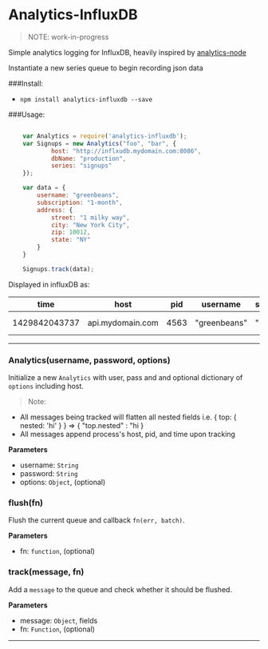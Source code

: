 # Analytics-InfluxDB
> NOTE: work-in-progress

Simple analytics logging for InfluxDB, heavily inspired by [analytics-node](https://github.com/segmentio/analytics-node)

Instantiate a new series queue to begin recording json data


###Install: 
  
  - `npm install analytics-influxdb --save`

###Usage:

``` javascript

	var Analytics = require('analytics-influxdb');
	var Signups = new Analytics("foo", "bar", {
			host: "http://inflxudb.mydomain.com:8086",
			dbName: "production",
			series: "signups"
	});

	var data = {
		username: "greenbeans",
		subscription: "1-month",
		address: {
			street: "1 milky way",
			city: "New York City",
			zip: 10012,
			state: "NY"
		}
	}

	Signups.track(data);
```

Displayed in influxDB as:

| time | host | pid| username | subscription | address.street | address.city | address.zip | address.state |
| ---- | ---| ---- |------- | -----| ------------- | -------------| ------------- | -------------|
| 1429842043737 | api.mydomain.com | 4563 | "greenbeans" | "1-month" | "1 milky way" | "New York City" |  10012 | NY |


* * *

### Analytics(username, password, options) 

Initialize a new `Analytics` with user, pass and and
optional dictionary of `options` including host.

> Note: 
 - All messages being tracked will flatten all nested fields i.e. { top: { nested: 'hi' } } => { "top.nested" : "hi }
 - All messages append process's host, pid, and time upon tracking

**Parameters**
* username: `String`
* password: `String`
* options: `Object`, (optional)


### flush(fn) 

Flush the current queue and callback `fn(err, batch)`.

**Parameters**
* fn: `function`, (optional)

### track(message, fn) 

Add a `message` to the queue and check whether it should be
flushed.

**Parameters**
* message: `Object`, fields
* fn: `Function`, (optional)

* * *










